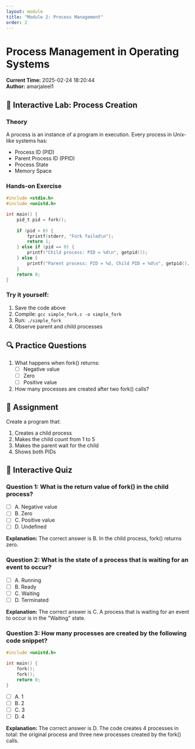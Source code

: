```yaml
---
layout: module
title: "Module 2: Process Management"
order: 2
---
```


# Process Management in Operating Systems
**Current Time:** 2025-02-24 18:20:44  
**Author:** amarjaleel1

## 🎯 Interactive Lab: Process Creation

### Theory
A process is an instance of a program in execution. Every process in Unix-like systems has:
- Process ID (PID)
- Parent Process ID (PPID)
- Process State
- Memory Space

### Hands-on Exercise

```c
#include <stdio.h>
#include <unistd.h>

int main() {
    pid_t pid = fork();
    
    if (pid < 0) {
        fprintf(stderr, "Fork failed\n");
        return 1;
    } else if (pid == 0) {
        printf("Child process: PID = %d\n", getpid());
    } else {
        printf("Parent process: PID = %d, Child PID = %d\n", getpid(), pid);
    }
    return 0;
}
```

### Try it yourself:
1. Save the code above
2. Compile: `gcc simple_fork.c -o simple_fork`
3. Run: `./simple_fork`
4. Observe parent and child processes

## 🔍 Practice Questions

1. What happens when fork() returns:
   - [ ] Negative value
   - [ ] Zero
   - [ ] Positive value

2. How many processes are created after two fork() calls?

## 📝 Assignment
Create a program that:
1. Creates a child process
2. Makes the child count from 1 to 5
3. Makes the parent wait for the child
4. Shows both PIDs

## 🧠 Interactive Quiz

### Question 1: What is the return value of fork() in the child process?
- [ ] A. Negative value
- [ ] B. Zero
- [ ] C. Positive value
- [ ] D. Undefined

**Explanation:** The correct answer is B. In the child process, fork() returns zero.

### Question 2: What is the state of a process that is waiting for an event to occur?
- [ ] A. Running
- [ ] B. Ready
- [ ] C. Waiting
- [ ] D. Terminated

**Explanation:** The correct answer is C. A process that is waiting for an event to occur is in the "Waiting" state.

### Question 3: How many processes are created by the following code snippet?
```c
#include <unistd.h>

int main() {
    fork();
    fork();
    return 0;
}
```
- [ ] A. 1
- [ ] B. 2
- [ ] C. 3
- [ ] D. 4

**Explanation:** The correct answer is D. The code creates 4 processes in total: the original process and three new processes created by the fork() calls.
